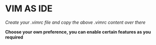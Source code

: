 VIM AS IDE
==============

*Create your .vimrc file and copy the above .vimrc content over there*

**Choose your own preference, you can enable certain features as you
required**

